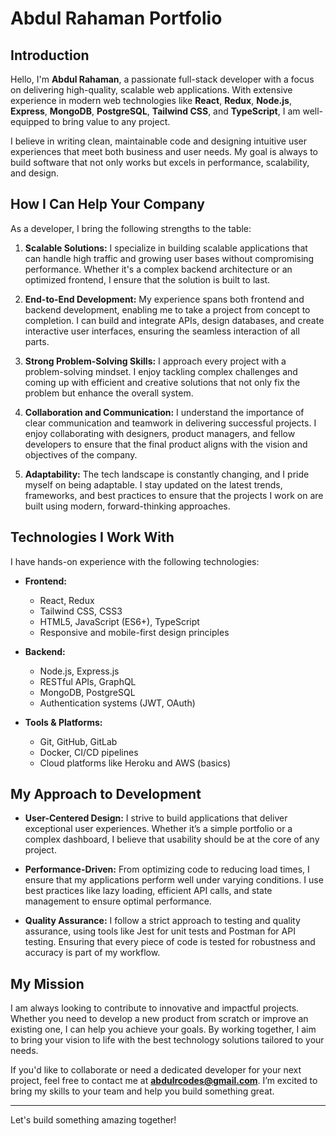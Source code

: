 # Abdul Rahaman Portfolio

## Introduction

Hello, I'm **Abdul Rahaman**, a passionate full-stack developer with a focus on delivering high-quality, scalable web applications. With extensive experience in modern web technologies like **React**, **Redux**, **Node.js**, **Express**, **MongoDB**, **PostgreSQL**, **Tailwind CSS**, and **TypeScript**, I am well-equipped to bring value to any project.

I believe in writing clean, maintainable code and designing intuitive user experiences that meet both business and user needs. My goal is always to build software that not only works but excels in performance, scalability, and design.

## How I Can Help Your Company

As a developer, I bring the following strengths to the table:

1. **Scalable Solutions:** I specialize in building scalable applications that can handle high traffic and growing user bases without compromising performance. Whether it's a complex backend architecture or an optimized frontend, I ensure that the solution is built to last.

2. **End-to-End Development:** My experience spans both frontend and backend development, enabling me to take a project from concept to completion. I can build and integrate APIs, design databases, and create interactive user interfaces, ensuring the seamless interaction of all parts.

3. **Strong Problem-Solving Skills:** I approach every project with a problem-solving mindset. I enjoy tackling complex challenges and coming up with efficient and creative solutions that not only fix the problem but enhance the overall system.

4. **Collaboration and Communication:** I understand the importance of clear communication and teamwork in delivering successful projects. I enjoy collaborating with designers, product managers, and fellow developers to ensure that the final product aligns with the vision and objectives of the company.

5. **Adaptability:** The tech landscape is constantly changing, and I pride myself on being adaptable. I stay updated on the latest trends, frameworks, and best practices to ensure that the projects I work on are built using modern, forward-thinking approaches.

## Technologies I Work With

I have hands-on experience with the following technologies:

- **Frontend:**

  - React, Redux
  - Tailwind CSS, CSS3
  - HTML5, JavaScript (ES6+), TypeScript
  - Responsive and mobile-first design principles

- **Backend:**

  - Node.js, Express.js
  - RESTful APIs, GraphQL
  - MongoDB, PostgreSQL
  - Authentication systems (JWT, OAuth)

- **Tools & Platforms:**
  - Git, GitHub, GitLab
  - Docker, CI/CD pipelines
  - Cloud platforms like Heroku and AWS (basics)

## My Approach to Development

- **User-Centered Design:** I strive to build applications that deliver exceptional user experiences. Whether it’s a simple portfolio or a complex dashboard, I believe that usability should be at the core of any project.
- **Performance-Driven:** From optimizing code to reducing load times, I ensure that my applications perform well under varying conditions. I use best practices like lazy loading, efficient API calls, and state management to ensure optimal performance.

- **Quality Assurance:** I follow a strict approach to testing and quality assurance, using tools like Jest for unit tests and Postman for API testing. Ensuring that every piece of code is tested for robustness and accuracy is part of my workflow.

## My Mission

I am always looking to contribute to innovative and impactful projects. Whether you need to develop a new product from scratch or improve an existing one, I can help you achieve your goals. By working together, I aim to bring your vision to life with the best technology solutions tailored to your needs.

If you'd like to collaborate or need a dedicated developer for your next project, feel free to contact me at **abdulrcodes@gmail.com**. I’m excited to bring my skills to your team and help you build something great.

---

Let's build something amazing together!
